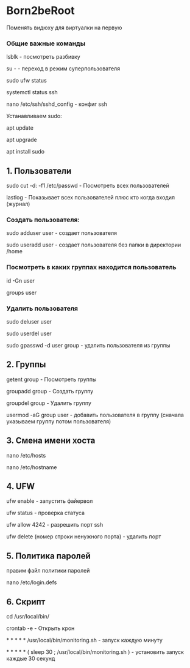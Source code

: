 # Born2beRoot
Поменять видюху для виртуалки на первую
### Общие важные команды
lsblk - посмотреть разбивку

su - - переход в режим суперпользователя

sudo ufw status

systemctl status ssh

nano /etc/ssh/sshd_config - конфиг ssh

Устанавливаем sudo:

apt update

apt upgrade

apt install sudo

## 1. Пользователи
sudo cut -d: -f1 /etc/passwd - Посмотреть всех пользователей

lastlog - Показывает всех пользователей плюс кто когда входил (журнал)

### Создать пользователя:

sudo adduser user - создает пользователя
  
sudo useradd user - создает пользователя без папки в директории /home

### Посмотреть в каких группах находится пользователь
  
id -Gn user
	
groups user 
  
### Удалить пользователя
  
sudo deluser user
  
sudo userdel user
  
sudo gpasswd -d user group - удалить пользователя из группы
  
## 2. Группы
	
getent group - Посмотреть группы
	
groupadd group - Создать группу
	
groupdel group - Удалить группу
	
usermod -aG group user - добавить пользователя в группу (сначала указываем группу потом пользователя)
	
## 3. Смена имени хоста
nano /etc/hosts

nano /etc/hostname

## 4. UFW

ufw enable - запустить файервол

ufw status - проверка статуса

ufw allow 4242 - разрешить порт ssh

ufw delete (номер строки ненужного порта) - удалить порт

## 5. Политика паролей

правим файл политики паролей

nano /etc/login.defs

## 6. Скрипт

cd /usr/local/bin/

crontab -e - Открыть крон

\* * * * * /usr/local/bin/monitoring.sh - запуск каждую минуту

\* * * * * ( sleep 30 ; /usr/local/bin/monitoring.sh ) - установить запуск каждые 30 секунд
